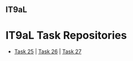 ## IT9aL
# IT9aL Task Repositories

- [Task 25](/Task25) | [Task 26](/Task26-Villacino_BlogApp) | [Task 27](/Task27)
